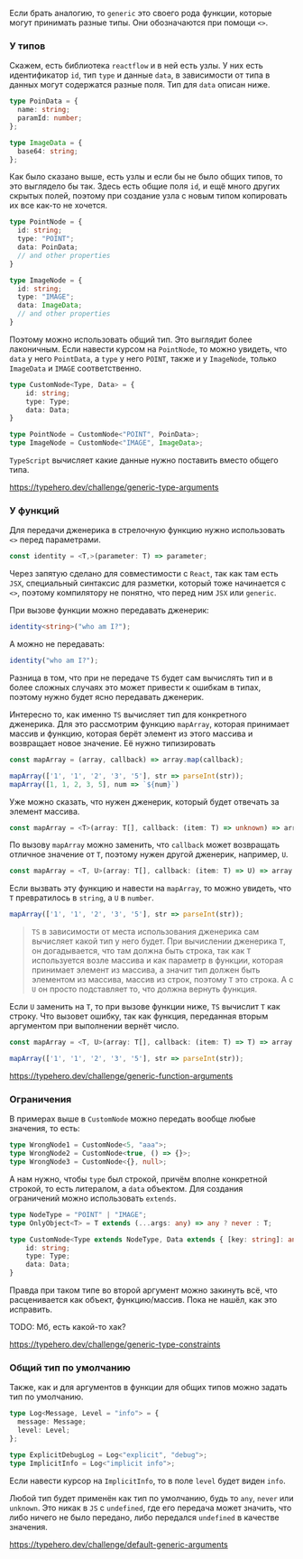 
Если брать аналогию, то `generic` это своего рода функции, которые могут принимать разные типы. Они обозначаются при помощи `<>`.

### У типов

Скажем, есть библиотека `reactflow` и в ней есть узлы. У них есть идентификатор `id`, тип `type` и данные `data`, в зависимости от типа в данных могут содержатся разные поля. Тип для `data` описан ниже.

```ts
type PoinData = {
  name: string;
  paramId: number;
};

type ImageData = {
  base64: string;
};
```

Как было сказано выше, есть узлы и если бы не было общих типов, то это выглядело бы так. Здесь есть общие поля `id`, и ещё много других скрытых полей, поэтому при создание узла с новым типом копировать их все как-то не хочется.

```ts
type PointNode = {
  id: string;
  type: "POINT";
  data: PoinData;
  // and other properties
}

type ImageNode = {
  id: string;
  type: "IMAGE";
  data: ImageData;
  // and other properties
}
```

Поэтому можно использовать общий тип. Это выглядит более лаконичным. Если навести курсом на `PointNode`, то можно увидеть, что `data` у него `PointData`, а `type` у него `POINT`, также и у `ImageNode`, только `ImageData` и `IMAGE` соответственно. 

```ts
type CustomNode<Type, Data> = {
	id: string;
	type: Type;
	data: Data;
}

type PointNode = CustomNode<"POINT", PoinData>;
type ImageNode = CustomNode<"IMAGE", ImageData>;
```

`TypeScript` вычисляет какие данные нужно поставить вместо общего типа.

https://typehero.dev/challenge/generic-type-arguments

### У функций

Для передачи дженерика в стрелочную функцию нужно использовать `<>` перед параметрами.

```ts
const identity = <T,>(parameter: T) => parameter;
```

Через запятую сделано для совместимости с `React`, так как там есть `JSX`, специальный синтаксис для разметки, который тоже начинается с `<>`, поэтому компилятору не понятно, что перед ним `JSX` или `generic`.

При вызове функции можно передавать дженерик:

```ts
identity<string>("who am I?");
```

А можно не передавать:

```ts
identity("who am I?");
```

Разница в том, что при не передаче `TS` будет сам вычислять тип и в более сложных случаях это может привести к ошибкам в типах, поэтому нужно будет ясно передавать дженерик.

Интересно то, как именно `TS` вычисляет тип для конкретного дженерика. Для это рассмотрим функцию `mapArray`, которая принимает массив и функцию, которая берёт элемент из этого массива и возвращает новое значение. Её нужно типизировать

```js
const mapArray = (array, callback) => array.map(callback);

mapArray(['1', '1', '2', '3', '5'], str => parseInt(str));
mapArray([1, 1, 2, 3, 5], num => `${num}`)
```

Уже можно сказать, что нужен дженерик, который будет отвечать за элемент массива.

```ts
const mapArray = <T>(array: T[], callback: (item: T) => unknown) => array.map(callback);
```

По вызову `mapArray` можно заменить, что `callback` может возвращать отличное значение от `T`, поэтому нужен другой дженерик, например, `U`.

```ts
const mapArray = <T, U>(array: T[], callback: (item: T) => U) => array.map(callback);
```

Если вызвать эту функцию и навести на `mapArray`, то можно увидеть, что `T` превратилось в `string`, а `U` в `number`.

```ts
mapArray(['1', '1', '2', '3', '5'], str => parseInt(str));
```

>`TS` в зависимости от места использования дженерика сам вычисляет какой тип у него будет. При вычислении дженерика `T`, он догадывается, что там должна быть строка, так как `T` используется возле массива и как параметр в функции, которая принимает элемент из массива, а значит тип должен быть элементом из массива, массив из строк, поэтому `T` это строка. А с `U` он просто подставляет то, что должна вернуть функция.

Если `U` заменить на `T`, то при вызове функции ниже, `TS` вычислит `T` как строку. Что вызовет ошибку, так как функция, переданная вторым аргументом при выполнении вернёт число.

```ts
const mapArray = <T, U>(array: T[], callback: (item: T) => T) => array.map(callback);

mapArray(['1', '1', '2', '3', '5'], str => parseInt(str));
```

https://typehero.dev/challenge/generic-function-arguments
### Ограничения

В примерах выше в `CustomNode` можно передать вообще любые значения, то есть:

```ts
type WrongNode1 = CustomNode<5, "aaa">;
type WrongNode2 = CustomNode<true, () => {}>;
type WrongNode3 = CustomNode<{}, null>;
```

А нам нужно, чтобы `type` был строкой, причём вполне конкретной строкой, то есть литералом, а `data` объектом. Для создания ограничений можно использовать `extends`.

```ts
type NodeType = "POINT" | "IMAGE";
type OnlyObject<T> = T extends (...args: any) => any ? never : T;

type CustomNode<Type extends NodeType, Data extends { [key: string]: any }> = {
	id: string;
	type: Type;
	data: Data;
}
```

Правда при таком типе во второй аргумент можно закинуть всё, что расценивается как объект, функцию/массив. Пока не нашёл, как это исправить.

TODO: Мб, есть какой-то хак?

https://typehero.dev/challenge/generic-type-constraints

### Общий тип по умолчанию

Также, как и для аргументов в функции для общих типов можно задать тип по умолчанию.

```ts
type Log<Message, Level = "info"> = {
  message: Message;
  level: Level;
};

type ExplicitDebugLog = Log<"explicit", "debug">;
type ImplicitInfo = Log<"implicit info">;
```

Если навести курсор на `ImplicitInfo`, то в поле `level` будет виден `info`.

Любой тип будет применён как тип по умолчанию, будь то `any`, `never` или `unknown`. Это никак в `JS` с `undefined`, где его передача может значить, что либо ничего не было передано, либо передался `undefined` в качестве значения.

https://typehero.dev/challenge/default-generic-arguments